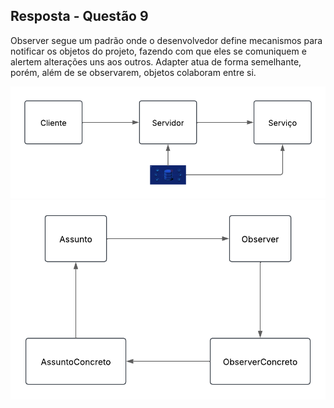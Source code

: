 ## Resposta - Questão 9

Observer segue um padrão onde o desenvolvedor define mecanismos para notificar os objetos do projeto, fazendo com que eles se comuniquem e alertem alterações uns aos outros. Adapter atua de forma semelhante, porém, além de se observarem, objetos colaboram entre si.

![image](adapter.png)
![image](observer.png)
